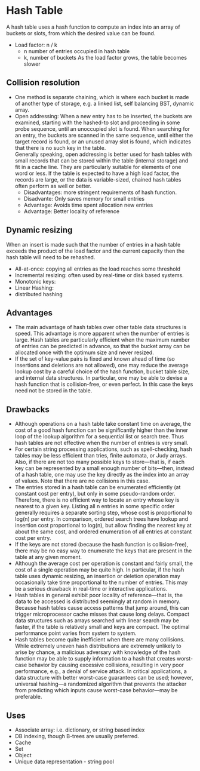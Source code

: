 # Hash Table
A hash table uses a hash function to compute an index into an array of buckets or slots, from which the desired value can be found.
- Load factor: n / k
    - n number of entries occupied in hash table
    - k, number of buckets
As the load factor grows, the table becomes slower 

## Collision resolution
- One method is separate chaining, which is where each bucket is made of another type of storage, e.g. a linked list, self balancing BST, dynamic array.
- Open addressing: When a new entry has to be inserted, the buckets are examined, starting with the hashed-to slot and proceeding in some probe sequence, until an unoccupied slot is found. When searching for an entry, the buckets are scanned in the same sequence, until either the target record is found, or an unused array slot is found, which indicates that there is no such key in the table.   
Generally speaking, open addressing is better used for hash tables with small records that can be stored within the table (internal storage) and fit in a cache line. They are particularly suitable for elements of one word or less. If the table is expected to have a high load factor, the records are large, or the data is variable-sized, chained hash tables often perform as well or better.
    - Disadvantages: more stringent requirements of hash function.
    - Disadvante: Only saves memory for small entries
    - Advantage: Avoids time spent allocation new entries
    - Advantage: Better locality of reference

## Dynamic resizing
When an insert is made such that the number of entries in a hash table exceeds the product of the load factor and the current capacity then the hash table will need to be rehashed.
- All-at-once: copying all entries as the load reaches some threshold
- Incremental resizing: often used by real-time or disk based systems.
- Monotonic keys: 
- Linear Hashing:
- distributed hashing

## Advantages
- The main advantage of hash tables over other table data structures is speed. This advantage is more apparent when the number of entries is large. Hash tables are particularly efficient when the maximum number of entries can be predicted in advance, so that the bucket array can be allocated once with the optimum size and never resized.
- If the set of key-value pairs is fixed and known ahead of time (so insertions and deletions are not allowed), one may reduce the average lookup cost by a careful choice of the hash function, bucket table size, and internal data structures. In particular, one may be able to devise a hash function that is collision-free, or even perfect. In this case the keys need not be stored in the table.

## Drawbacks
- Although operations on a hash table take constant time on average, the cost of a good hash function can be significantly higher than the inner loop of the lookup algorithm for a sequential list or search tree. Thus hash tables are not effective when the number of entries is very small.
- For certain string processing applications, such as spell-checking, hash tables may be less efficient than tries, finite automata, or Judy arrays. Also, if there are not too many possible keys to store—that is, if each key can be represented by a small enough number of bits—then, instead of a hash table, one may use the key directly as the index into an array of values. Note that there are no collisions in this case.
- The entries stored in a hash table can be enumerated efficiently (at constant cost per entry), but only in some pseudo-random order. Therefore, there is no efficient way to locate an entry whose key is nearest to a given key. Listing all n entries in some specific order generally requires a separate sorting step, whose cost is proportional to log(n) per entry. In comparison, ordered search trees have lookup and insertion cost proportional to log(n), but allow finding the nearest key at about the same cost, and ordered enumeration of all entries at constant cost per entry.
- If the keys are not stored (because the hash function is collision-free), there may be no easy way to enumerate the keys that are present in the table at any given moment.
- Although the average cost per operation is constant and fairly small, the cost of a single operation may be quite high. In particular, if the hash table uses dynamic resizing, an insertion or deletion operation may occasionally take time proportional to the number of entries. This may be a serious drawback in real-time or interactive applications.
- Hash tables in general exhibit poor locality of reference—that is, the data to be accessed is distributed seemingly at random in memory. Because hash tables cause access patterns that jump around, this can trigger microprocessor cache misses that cause long delays. Compact data structures such as arrays searched with linear search may be faster, if the table is relatively small and keys are compact. The optimal performance point varies from system to system.
- Hash tables become quite inefficient when there are many collisions. While extremely uneven hash distributions are extremely unlikely to arise by chance, a malicious adversary with knowledge of the hash function may be able to supply information to a hash that creates worst-case behavior by causing excessive collisions, resulting in very poor performance, e.g., a denial of service attack. In critical applications, a data structure with better worst-case guarantees can be used; however, universal hashing—a randomized algorithm that prevents the attacker from predicting which inputs cause worst-case behavior—may be preferable.

## Uses
- Associate array: i.e. dictionary, or string based index
- DB indexing, though B-trees are usually preferred.
- Cache
- Set
- Object
- Unique data representation - string pool